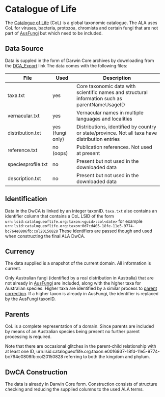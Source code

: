 # Catalogue of Life

The [Catalogue of Life](http://www.catalogueoflife.org/) (CoL) is a global taxonomic catalogue.
The ALA uses CoL for viruses, bacteria, protozoa, chromista and certain fungi that are not part of [AusFungi](ausfungi.md)
but which need to be included.

## Data Source

Data is suppled in the form of Darwin Core archives by downloading from the [DCA_Export](http://www.catalogueoflife.org/DCA_Export/) link
The data comes with the following files:

| File | Used | Description |
| ---- | ---- | ----------- |
| taxa.txt | yes | Core taxonomic data with scientific names and structural information such as parentNameUsageID |
| vernacular.txt | yes | Vernacular names in multiple languages and localities |
| distribution.txt | yes (fungi only) | Distributions, identified by country or state/province. Not all taxa have distribution entries |
| reference.txt | no (oops) | Publication references. Not used at present |
| speciesprofile.txt | no | Present but not used in the downloaded data |
| description.txt | no | Present but not used in the downloaded data |
 
## Identification

Data in the DwCA is linked by an integer taxonID.
`taxa.txt` also contains an identifier column that contains a CoL LSID of the form
`urn:lsid:catalogueoflife.org:taxon:<guid>:col<date>` for example
`urn:lsid:catalogueoflife.org:taxon:0d7cd405-18fe-11e5-9774-bc764e0806fb:col20150828`
These identifiers are passed though and used when constructing the final ALA DwCA.

## Currency

The data supplied is a snapshot of the current domain.
All information is current.

Only Australian fungi (identified by a real distribution in Australia) that are not already in [AusFungi](ausfungi.md) are included,
along with the higher taxa for Australian species.
Higher taxa are identified by a similar process to [parent correction](processing-basics.md#correcting-parents).
If a higher taxon is already in AusFungi, the identifier is replaced by the AusFungi taxonID.

## Parents

CoL is a complete representation of a domain.
Since parents are included by means of an Australian species being present no further parent processing is required.

Note that there are occasional glitches in the parent-child relationship with at least one ID, 
urn:lsid:catalogueoflife.org:taxon:e0016937-18fd-11e5-9774-bc764e0806fb:col20150828 referring to both the
kingdom and phylum.


## DwCA Construction

The data is already in Darwin Core form.
Construction consists of structure checking and reducing the supplied columns to the used ALA terms.

